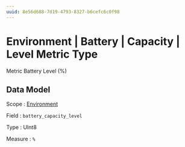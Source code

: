 ```yaml
---
uuid: 8e56d688-7d19-4793-8327-b6cefc6c0f98
---
```

# Environment | Battery | Capacity | Level Metric Type

Metric Battery Level (%)

## Data Model

Scope
: [Environment](../../../../scopes/environment.md)

Field
: `battery_capacity_level`

Type
: UInt8

Measure
: `%`
